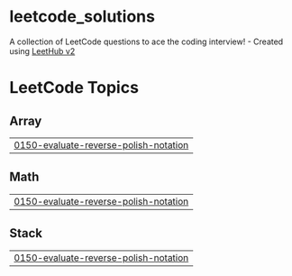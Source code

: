 # leetcode_solutions
A collection of LeetCode questions to ace the coding interview! - Created using [LeetHub v2](https://github.com/arunbhardwaj/LeetHub-2.0)

<!---LeetCode Topics Start-->
# LeetCode Topics
## Array
|  |
| ------- |
| [0150-evaluate-reverse-polish-notation](https://github.com/jayanthp24/leetcode_solutions/tree/master/0150-evaluate-reverse-polish-notation) |
## Math
|  |
| ------- |
| [0150-evaluate-reverse-polish-notation](https://github.com/jayanthp24/leetcode_solutions/tree/master/0150-evaluate-reverse-polish-notation) |
## Stack
|  |
| ------- |
| [0150-evaluate-reverse-polish-notation](https://github.com/jayanthp24/leetcode_solutions/tree/master/0150-evaluate-reverse-polish-notation) |
<!---LeetCode Topics End-->